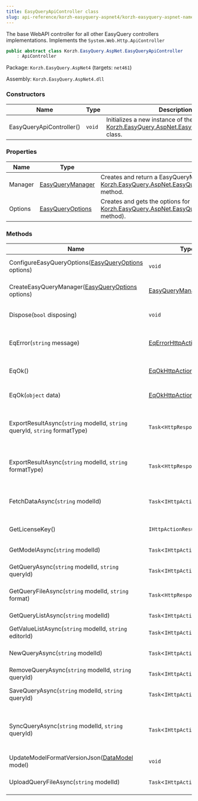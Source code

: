 ```yaml
---
title: EasyQueryApiController class
slug: api-reference/korzh-easyquery-aspnet4/korzh-easyquery-aspnet-namespace/easyqueryapicontroller-class
---
```



The base WebAPI controller for all other EasyQuery controllers implementations.  Implements the `System.Web.Http.ApiController`
```csharp
public abstract class Korzh.EasyQuery.AspNet.EasyQueryApiController
    : ApiController

```
Package: `Korzh.EasyQuery.AspNet4` (targets: `net461`)

Assembly: `Korzh.EasyQuery.AspNet4.dll`

### Constructors

| Name | Type | Description | 
| --- | --- | --- | 
| EasyQueryApiController() | `void` | Initializes a new instance of the [Korzh.EasyQuery.AspNet.EasyQueryApiController](/api-reference/korzh-easyquery-aspnet4/korzh-easyquery-aspnet-namespace/easyqueryapicontroller-class) class. | 


### Properties

| Name | Type | Description | 
| --- | --- | --- | 
| Manager | [EasyQueryManager](/api-reference/korzh-easyquery/korzh-easyquery-services-namespace/easyquerymanager-class) | Creates and return a EasyQueryManager object  according to the settings specified in [Korzh.EasyQuery.AspNet.EasyQueryApiController.ConfigureEasyQueryOptions(Korzh.EasyQuery.Services.EasyQueryOptions)](/api-reference/korzh-easyquery-aspnet4/korzh-easyquery-aspnet-namespace/easyqueryapicontroller-class) method. | 
| Options | [EasyQueryOptions](/api-reference/korzh-easyquery/korzh-easyquery-services-namespace/easyqueryoptions-class) | Creates and gets the options for EasyQueryManager  (the ones that are configured in [Korzh.EasyQuery.AspNet.EasyQueryApiController.ConfigureEasyQueryOptions(Korzh.EasyQuery.Services.EasyQueryOptions)](/api-reference/korzh-easyquery-aspnet4/korzh-easyquery-aspnet-namespace/easyqueryapicontroller-class) method). | 


### Methods

| Name | Type | Description | 
| --- | --- | --- | 
| ConfigureEasyQueryOptions([EasyQueryOptions](/api-reference/korzh-easyquery/korzh-easyquery-services-namespace/easyqueryoptions-class) options) | `void` | This method should be overriden in the derived classes  to configure the options of EasyQueryManager used in this controller. | 
| CreateEasyQueryManager([EasyQueryOptions](/api-reference/korzh-easyquery/korzh-easyquery-services-namespace/easyqueryoptions-class) options) | [EasyQueryManager](/api-reference/korzh-easyquery/korzh-easyquery-services-namespace/easyquerymanager-class) | Creates an instance of [Korzh.EasyQuery.Services.EasyQueryManager](/api-reference/korzh-easyquery/korzh-easyquery-services-namespace/easyquerymanager-class)  that is used to handle all controller's actions. | 
| Dispose(`bool` disposing) | `void` | Releases the unmanaged resources that are used by the object and, optinally, releases the managed resources | 
| EqError(`string` message) | [EqErrorHttpActionResult](/api-reference/korzh-easyquery-aspnet4/korzh-easyquery-aspnet-namespace/eqerrorhttpactionresult-class) | Creates and returns an instance of [Korzh.EasyQuery.AspNet.EqErrorHttpActionResult](/api-reference/korzh-easyquery-aspnet4/korzh-easyquery-aspnet-namespace/eqerrorhttpactionresult-class) class for the current request and with the specified error message. | 
| EqOk() | [EqOkHttpActionResult](/api-reference/korzh-easyquery-aspnet4/korzh-easyquery-aspnet-namespace/eqokhttpactionresult-class) | Creates and returns an instance of [Korzh.EasyQuery.AspNet.EqOkHttpActionResult](/api-reference/korzh-easyquery-aspnet4/korzh-easyquery-aspnet-namespace/eqokhttpactionresult-class) class for the current request | 
| EqOk(`object` data) | [EqOkHttpActionResult](/api-reference/korzh-easyquery-aspnet4/korzh-easyquery-aspnet-namespace/eqokhttpactionresult-class) | Creates and returns an instance of [Korzh.EasyQuery.AspNet.EqOkHttpActionResult](/api-reference/korzh-easyquery-aspnet4/korzh-easyquery-aspnet-namespace/eqokhttpactionresult-class) class for the current request | 
| ExportResultAsync(`string` modelId, `string` queryId, `string` formatType) | `Task`&lt;`HttpResponseMessage`&gt; | Handles the ExportResult request.  This action builds the query passed in the request's body, get the result set in the specified format  and sends it back in a response with an <c>attachment</c> Content-Disposition (so it's downloaded and saved locally) | 
| ExportResultAsync(`string` modelId, `string` formatType) | `Task`&lt;`HttpResponseMessage`&gt; | Handles the ExportResult request.  This action builds the query passed in the request's body, get the result set in the specified format  and sends it back in a response with an <c>attachment</c> Content-Disposition (so it's downloaded and saved locally) | 
| FetchDataAsync(`string` modelId) | `Task`&lt;`IHttpActionResult`&gt; | Handles the "FetchData" request.  This handler receives a query JSON in the request's body, builds a query (an SQL or LINQ),  executes it and return the result set (again in JSON format). | 
| GetLicenseKey() | `IHttpActionResult` | Handles the "GetLicenseKey" request. Returns the JS key defined at [Korzh.EasyQuery.AspNet.JSLicense.Key](/api-reference/korzh-easyquery-aspnet4/korzh-easyquery-aspnet-namespace/jslicense-class). | 
| GetModelAsync(`string` modelId) | `Task`&lt;`IHttpActionResult`&gt; | Handles the "GetModel" request. Returns the data model represenation (in JSON format) by its ID. | 
| GetQueryAsync(`string` modelId, `string` queryId) | `Task`&lt;`IHttpActionResult`&gt; | Handles the "GetQuery" request.  Returns the query represenation (in JSON) by its ID and the ID of the corresponding data model. | 
| GetQueryFileAsync(`string` modelId, `string` format) | `Task`&lt;`HttpResponseMessage`&gt; | Handles GetQueryFile request.  Returns a query in a response with an <c>attachment</c> Content-Disposition (so it's downloaded and saved locally) | 
| GetQueryListAsync(`string` modelId) | `Task`&lt;`IHttpActionResult`&gt; | Handles the "GetQueryList" request and returns the list of saved queries for a particular model. | 
| GetValueListAsync(`string` modelId, `string` editorId) | `Task`&lt;`IHttpActionResult`&gt; | Handles the "GetValueList" request.  Returs the list of values for a particular value editor. | 
| NewQueryAsync(`string` modelId) | `Task`&lt;`IHttpActionResult`&gt; | Handles the "NewQuery" request and returns a JSON representation of a new new empty query for a particular data model. | 
| RemoveQueryAsync(`string` modelId, `string` queryId) | `Task`&lt;`IHttpActionResult`&gt; | Handles the "RemoveQuery" request and remove the query with the specified ID from the storage. | 
| SaveQueryAsync(`string` modelId, `string` queryId) | `Task`&lt;`IHttpActionResult`&gt; | Handles the "SaveQuery" request for specified model and query.  The JSON representation of the query should be passed in the request's body. | 
| SyncQueryAsync(`string` modelId, `string` queryId) | `Task`&lt;`IHttpActionResult`&gt; | Handles the "SyncQuery" request.  This action gets a JSON representation of the query in request's body and  passes it SyncQuery method of EasyQueryManager.  The manager can save the query and/or build it and return SQL statement (depending on options) | 
| UpdateModelFormatVersionJson([DataModel](/api-reference/korzh-easyquery/korzh-easyquery-namespace/datamodel-class) model) | `void` | Sets an old format of JSON representation of the model  for the requests from EQ.JS 5.x or earlier. | 
| UploadQueryFileAsync(`string` modelId) | `Task`&lt;`IHttpActionResult`&gt; | Handles UploadQueryFile request.  The query file is sent in the request's body with a <c>multipart/form-data</c> Content-Type. |